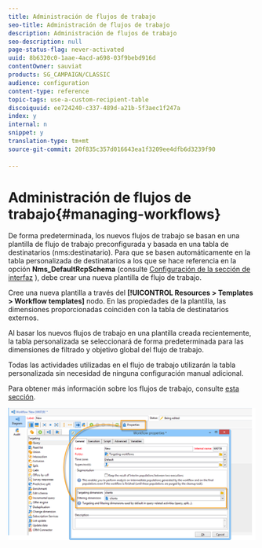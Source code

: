 ```yaml
---
title: Administración de flujos de trabajo
seo-title: Administración de flujos de trabajo
description: Administración de flujos de trabajo
seo-description: null
page-status-flag: never-activated
uuid: 8b6320c0-1aae-4acd-a698-03f9bebd916d
contentOwner: sauviat
products: SG_CAMPAIGN/CLASSIC
audience: configuration
content-type: reference
topic-tags: use-a-custom-recipient-table
discoiquuid: ee724240-c337-489d-a21b-5f3aec1f247a
index: y
internal: n
snippet: y
translation-type: tm+mt
source-git-commit: 20f835c357d016643ea1f3209ee4dfb6d3239f90

---
```



# Administración de flujos de trabajo{#managing-workflows}

De forma predeterminada, los nuevos flujos de trabajo se basan en una plantilla de flujo de trabajo preconfigurada y basada en una tabla de destinatarios (nms:destinatario). Para que se basen automáticamente en la tabla personalizada de destinatarios a los que se hace referencia en la opción **Nms_DefaultRcpSchema** (consulte [Configuración de la sección de interfaz](../../configuration/using/configuring-the-interface.md) ), debe crear una nueva plantilla de flujo de trabajo.

Cree una nueva plantilla a través del **[!UICONTROL Resources > Templates > Workflow templates]** nodo. En las propiedades de la plantilla, las dimensiones proporcionadas coinciden con la tabla de destinatarios externos.

Al basar los nuevos flujos de trabajo en una plantilla creada recientemente, la tabla personalizada se seleccionará de forma predeterminada para las dimensiones de filtrado y objetivo global del flujo de trabajo.

Todas las actividades utilizadas en el flujo de trabajo utilizarán la tabla personalizada sin necesidad de ninguna configuración manual adicional.

Para obtener más información sobre los flujos de trabajo, consulte [esta sección](../../workflow/using/about-workflows.md).

![](assets/cfg_external_table_workflow.png)


